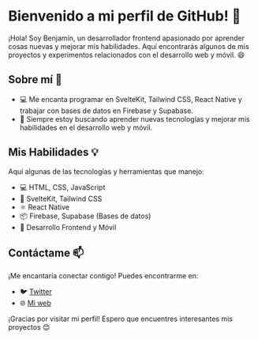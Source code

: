 # Bienvenido a mi perfil de GitHub! 👋

¡Hola! Soy Benjamín, un desarrollador frontend apasionado por aprender cosas nuevas y mejorar mis habilidades. Aquí encontrarás algunos de mis proyectos y experimentos relacionados con el desarrollo web y móvil. 😄

## Sobre mí 🚀

- 💻 Me encanta programar en SvelteKit, Tailwind CSS, React Native y trabajar con bases de datos en Firebase y Supabase.
- 🌱 Siempre estoy buscando aprender nuevas tecnologías y mejorar mis habilidades en el desarrollo web y móvil.

## Mis Habilidades 💡

Aquí algunas de las tecnologías y herramientas que manejo:

- 💻 HTML, CSS, JavaScript
- 🎨 SvelteKit, Tailwind CSS
- ⚛️ React Native
- 📦 Firebase, Supabase (Bases de datos)
- 🚀 Desarrollo Frontend y Móvil

## Contáctame 📫

¡Me encantaría conectar contigo! Puedes encontrarme en:

- 🐦 [Twitter]([link-a-tu-cuenta-de-Twitter](https://twitter.com/zomvr2))
- 🌐 [Mi web](https://zomvr.me)

¡Gracias por visitar mi perfil! Espero que encuentres interesantes mis proyectos 😊
